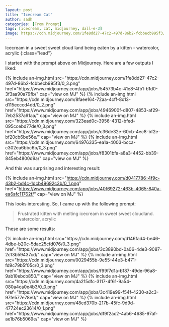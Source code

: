 ```yaml
---
layout: post
title: "Icecream Cat"
author: sadh
categories: [From Prompt]
tags: [icecream, cat, midjourney, dall-e-3]
image: https://cdn.midjourney.com/1fe8dd27-47c2-497d-86b2-fcbbecb995f3/0_3.png
---
```


Icecream in a sweet sweet cloud land being eaten by a kitten - watercolor,
acrylic
{:class="lead"}

I started with the prompt above on Midjourney. Here are a few outputs I liked:

<div class="row row-cols-1 row-cols-md-2">
{% include an-img.html 
src="https://cdn.midjourney.com/1fe8dd27-47c2-497d-86b2-fcbbecb995f3/0_3.png"
href="https://www.midjourney.com/app/jobs/54573b4c-41e8-4fb1-b1d0-3f3aa90a79fb/"
cap="view on MJ" 
%}
{% include an-img.html 
src="https://cdn.midjourney.com/8faee164-72aa-4cff-8c13-d115ecccd4dd/0_2.png"
href="https://www.midjourney.com/app/jobs/4946900f-d807-4853-af29-7eb2537a61aa/"
cap="view on MJ" 
%}
{% include an-img.html 
src="https://cdn.midjourney.com/323ead0c-3956-4312-bfed-095ccebd77de/0_3.png"
href="https://www.midjourney.com/app/jobs/c36de32e-60cb-4ec8-bf2e-bf20cb6be56e/"
cap="view on MJ" 
%}
{% include an-img.html 
src="https://cdn.midjourney.com/64976335-ea1a-4003-bcca-c302ea6bbc6b/0_3.png"
href="https://www.midjourney.com/app/jobs/f8301bfa-a8a3-4452-bb39-845eb4800d9a/"
cap="view on MJ" 
%}
</div>

And this was surprising and interesting result:

{% include an-img.html
src="https://cdn.midjourney.com/d0417786-4f9c-43b2-bd4c-1dcb49692c3b/0_1.png"
href="https://www.midjourney.com/app/jobs/40f69272-463b-4065-840a-ea6afc11762f/"
cap="view on MJ"
%}

This looks interesting. So, I came up with the following prompt:

> Frustrated kitten with melting icecream in sweet sweet cloudland. watercolor,
> acrylic

These are some results:

<div class="row row-cols-1 row-cols-md-4">
{% include an-img.html 
src="https://cdn.midjourney.com/d146fad4-be46-4dbe-b20c-5dac25cfd076/0_3.png"
href="https://www.midjourney.com/app/jobs/3c3890bd-0a06-4de3-9087-2c13b59437cd/"
cap="view on MJ" 
%}
{% include an-img.html 
src="https://cdn.midjourney.com/0029455b-9e55-44e3-b471-fd9c79b5f05c/0_3.png"
href="https://www.midjourney.com/app/jobs/f99f7d1a-b187-49de-96a8-9ab10ebcb850/"
cap="view on MJ" 
%}
{% include an-img.html 
src="https://cdn.midjourney.com/4a215dfc-3117-4f61-9a54-080a4ca0e4b3/0_0.png"
href="https://www.midjourney.com/app/jobs/3c419e99-f54f-4230-a2c3-97fe577e78e0/"
cap="view on MJ" 
%}
{% include an-img.html 
src="https://cdn.midjourney.com/48ed370b-217b-45fc-9d9d-47724ec23614/0_1.png"
href="https://www.midjourney.com/app/jobs/df9f2ac2-4ab6-4685-97af-ae1b76b5069e/"
cap="view on MJ" 
%}

</div>
